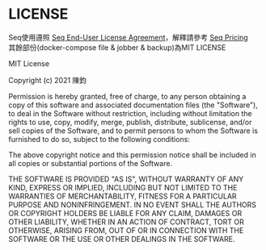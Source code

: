 # LICENSE

Seq使用遵照 [Seq End-User License Agreement](https://datalust.co/doc/eula-current.pdf)，解釋請參考 [Seq Pricing](https://datalust.co/pricing)\
其餘部份(docker-compose file & jobber & backup)為MIT LICENSE

MIT License

Copyright (c) 2021 陳鈞

Permission is hereby granted, free of charge, to any person obtaining a copy
of this software and associated documentation files (the "Software"), to deal
in the Software without restriction, including without limitation the rights
to use, copy, modify, merge, publish, distribute, sublicense, and/or sell
copies of the Software, and to permit persons to whom the Software is
furnished to do so, subject to the following conditions:

The above copyright notice and this permission notice shall be included in all
copies or substantial portions of the Software.

THE SOFTWARE IS PROVIDED "AS IS", WITHOUT WARRANTY OF ANY KIND, EXPRESS OR
IMPLIED, INCLUDING BUT NOT LIMITED TO THE WARRANTIES OF MERCHANTABILITY,
FITNESS FOR A PARTICULAR PURPOSE AND NONINFRINGEMENT. IN NO EVENT SHALL THE
AUTHORS OR COPYRIGHT HOLDERS BE LIABLE FOR ANY CLAIM, DAMAGES OR OTHER
LIABILITY, WHETHER IN AN ACTION OF CONTRACT, TORT OR OTHERWISE, ARISING FROM,
OUT OF OR IN CONNECTION WITH THE SOFTWARE OR THE USE OR OTHER DEALINGS IN THE
SOFTWARE.
